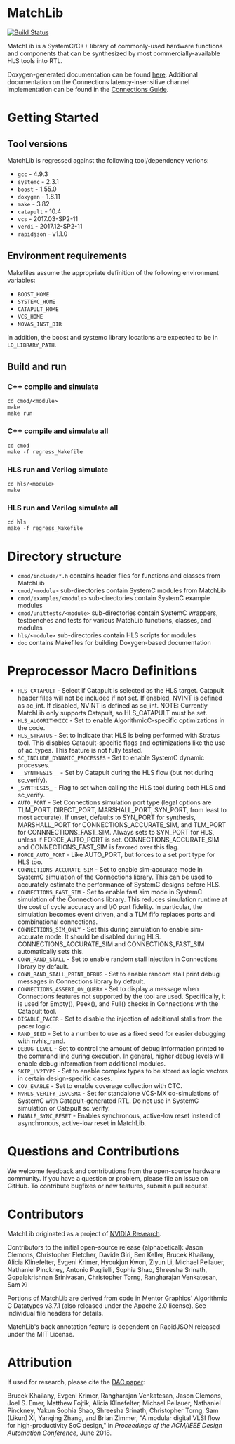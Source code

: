 MatchLib
========
[![Build Status](https://travis-ci.org/NVlabs/matchlib.svg?branch=master)](https://travis-ci.org/NVlabs/matchlib)

MatchLib is a SystemC/C++ library of commonly-used hardware functions and components that can
be synthesized by most commercially-available HLS tools into RTL.

Doxygen-generated documentation can be found [here](https://NVlabs.github.io/matchlib/).
Additional documentation on the Connections
latency-insensitive channel implementation can be found in the [Connections Guide](doc/connections-guide.pdf).

# Getting Started

## Tool versions

MatchLib is regressed against the following tool/dependency verions:

* `gcc` - 4.9.3
* `systemc` - 2.3.1
* `boost` - 1.55.0
* `doxygen` - 1.8.11
* `make` - 3.82
* `catapult` - 10.4
* `vcs` - 2017.03-SP2-11
* `verdi` - 2017.12-SP2-11
* `rapidjson` - v1.1.0

## Environment requirements

Makefiles assume the appropriate definition of the following environment variables:

* `BOOST_HOME`
* `SYSTEMC_HOME`
* `CATAPULT_HOME`
* `VCS_HOME`
* `NOVAS_INST_DIR`

In addition, the boost and systemc library locations are expected to be in `LD_LIBRARY_PATH`.

## Build and run

### C++ compile and simulate
    cd cmod/<module>
    make
    make run 

### C++ compile and simulate all
    cd cmod
    make -f regress_Makefile

### HLS run and Verilog simulate
    cd hls/<module>
    make

### HLS run and Verilog simulate all
    cd hls
    make -f regress_Makefile

# Directory structure

* `cmod/include/*.h` contains header files for functions and classes from MatchLib
* `cmod/<module>` sub-directories contain SystemC modules from MatchLib
* `cmod/examples/<module>` sub-directories contain SystemC example modules
* `cmod/unittests/<module>` sub-directories contain SystemC wrappers, testbenches and tests for various MatchLib functions, classes, and modules
* `hls/<module>` sub-directories contain HLS scripts for modules
* `doc` contains Makefiles for building Doxygen-based documentation

# Preprocessor Macro Definitions

* `HLS_CATAPULT` - Select if Catapult is selected as the HLS target. Catapult header files will not be included if not set. If enabled, NVINT is defined as ac_int.  If disabled, NVINT is defined as sc_int. NOTE: Currently MatchLib only supports Catapult, so HLS_CATAPULT must be set.
* `HLS_ALGORITHMICC` - Set to enable AlgorithmicC-specific optimizations in the code.
* `HLS_STRATUS` - Set to indicate that HLS is being performed with Stratus tool. This disables Catapult-specific flags and optimizations like the use of ac_types. This feature is not fully tested.
* `SC_INCLUDE_DYNAMIC_PROCESSES` - Set to enable SystemC dynamic processes.
* `__SYNTHESIS__` - Set by Catapult during the HLS flow (but not during sc_verify).
* `_SYNTHESIS_` - Flag to set when calling the HLS tool during both HLS and sc_verify.
* `AUTO_PORT` - Set Connections simulation port type (legal options are TLM_PORT, DIRECT_PORT, MARSHALL_PORT, SYN_PORT, from least to most accurate). If unset, defaults to SYN_PORT for synthesis, MARSHALL_PORT for CONNECTIONS_ACCURATE_SIM, and TLM_PORT for CONNNECTIONS_FAST_SIM. Always sets to SYN_PORT for HLS, unless if FORCE_AUTO_PORT is set. CONNECTIONS_ACCURATE_SIM and CONNECTIONS_FAST_SIM is favored over this flag.
* `FORCE_AUTO_PORT` - Like AUTO_PORT, but forces to a set port type for HLS too.
* `CONNECTIONS_ACCURATE_SIM` - Set to enable sim-accurate mode in SystemC simulation of the Connections library. This can be used to accurately estimate the performance of SystemC designs before HLS.
* `CONNECTIONS_FAST_SIM` - Set to enable fast sim mode in SystemC simulation of the Connections library. This reduces simulation runtime at the cost of cycle accuracy and I/O port fidelity. In particular, the simulation becomes event driven, and a TLM fifo replaces ports and combinational conncetions.
* `CONNECTIONS_SIM_ONLY` - Set this during simulation to enable sim-accurate mode.  It should be disabled during HLS. CONNECTIONS_ACCURATE_SIM and CONNECTIONS_FAST_SIM automatically sets this.
* `CONN_RAND_STALL` - Set to enable random stall injection in Connections library by default.
* `CONN_RAND_STALL_PRINT_DEBUG` - Set to enable random stall print debug messages in Connections library by default.
* `CONNECTIONS_ASSERT_ON_QUERY` - Set to display a message when Connections features not supported by the tool are used. Specifically, it is used for Empty(), Peek(), and Full() checks in Connections with the Catapult tool.
* `DISABLE_PACER` - Set to disable the injection of additional stalls from the pacer logic.
* `RAND_SEED` - Set to a number to use as a fixed seed for easier debugging with nvhls_rand.
* `DEBUG_LEVEL` - Set to control the amount of debug information printed to the command line during execution. In general, higher debug levels will enable debug information from additional modules.
* `SKIP_LV2TYPE` - Set to enable complex types to be stored as logic vectors in certain design-specific cases.
* `COV_ENABLE` - Set to enable coverage collection with CTC.
* `NVHLS_VERIFY_ISVCSMX` - Set for standalone VCS-MX co-simulations of SystemC with Catapult-generated RTL. Do not use in SystemC simulation or Catapult sc_verify.
* `ENABLE_SYNC_RESET` - Enables synchronous, active-low reset instead of asynchronous, active-low reset in MatchLib.

# Questions and Contributions

We welcome feedback and contributions from the open-source hardware community.
If you have a question or problem, please file an issue on GitHub.
To contribute bugfixes or new features, submit a pull request.

# Contributors

MatchLib originated as a project of [NVIDIA Research](https://research.nvidia.com).  

Contributors to the initial open-source release (alphabetical): Jason Clemons, Christopher Fletcher, Davide Giri, Ben Keller, Brucek Khailany, Alicia Klinefelter, Evgeni Krimer, Hyoukjun Kwon, Ziyun Li, Michael Pellauer, Nathaniel Pinckney, Antonio Puglielli, Sophia Shao, Shreesha Srinath, Gopalakrishnan Srinivasan, Christopher Torng, Rangharajan Venkatesan, Sam Xi

Portions of MatchLib are derived from code in Mentor Graphics' Algorithmic C Datatypes v3.7.1 (also released under the Apache 2.0 license).  See individual file headers for details.

MatchLib's back annotation feature is dependent on RapidJSON released under the MIT License. 

# Attribution

If used for research, please cite the [DAC paper](https://research.nvidia.com/sites/default/files/pubs/2018-06_A-Modular-Digital//dac2018.submitted.pdf):

Brucek Khailany, Evgeni Krimer, Rangharajan Venkatesan, Jason Clemons, Joel S. Emer, Matthew Fojtik, Alicia Klinefelter, Michael Pellauer, Nathaniel Pinckney, Yakun Sophia Shao, Shreesha Srinath, Christopher Torng, Sam (Likun) Xi, Yanqing Zhang, and Brian Zimmer, "A modular digital VLSI flow for high-productivity SoC design," in _Proceedings of the ACM/IEEE Design Automation Conference_, June 2018.
